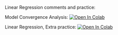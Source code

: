 Linear Regression comments and practice:

Model Convergence Analysis: [![Open In Colab](https://colab.research.google.com/assets/colab-badge.svg)](https://colab.research.google.com/github/girafe-ai/madmo-basic/blob/madmo-basic-21-11/04_linear_regression/day04_linear_regression_and_sgd.ipynb)

Linear Regression, Extra practice: [![Open In Colab](https://colab.research.google.com/assets/colab-badge.svg)](https://colab.research.google.com/github/girafe-ai/madmo-basic/blob/madmo-basic-21-11/04_linear_regression/day04_linear_regression_extra.ipynb)